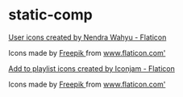 # static-comp

<a href="https://www.flaticon.com/free-icons/user" title="user icons">User icons created by Nendra Wahyu  - Flaticon</a>

<div> Icons made by <a href="https://www.freepik.com" title="Freepik"> Freepik </a> from <a href="https://www.flaticon.com/" title="Flaticon">www.flaticon.com'</a></div>

<a href="https://www.flaticon.com/free-icons/add-to-playlist" title="add to playlist icons">Add to playlist icons created by Iconjam - Flaticon</a>

<div> Icons made by <a href="https://www.freepik.com" title="Freepik"> Freepik </a> from <a href="https://www.flaticon.com/" title="Flaticon">www.flaticon.com'</a></div>